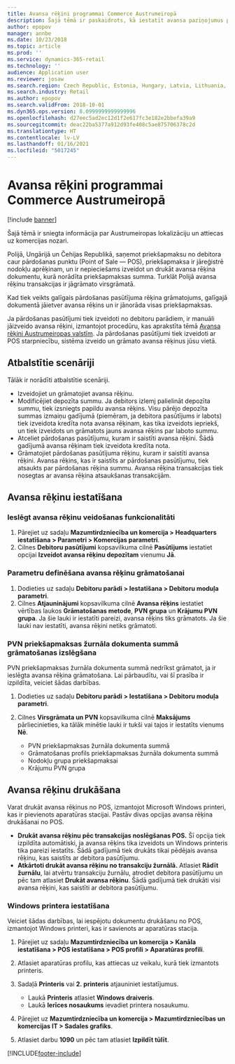```yaml
---
title: Avansa rēķini programmai Commerce Austrumeiropā
description: Šajā tēmā ir paskaidrots, kā iestatīt avansa paziņojumus programmai Commerce Austrumeiropā.
author: epopov
manager: annbe
ms.date: 10/23/2018
ms.topic: article
ms.prod: ''
ms.service: dynamics-365-retail
ms.technology: ''
audience: Application user
ms.reviewer: josaw
ms.search.region: Czech Republic, Estonia, Hungary, Latvia, Lithuania, Poland, Russia
ms.search.industry: Retail
ms.author: epopov
ms.search.validFrom: 2018-10-01
ms.dyn365.ops.version: 8.0999999999999996
ms.openlocfilehash: d27eec5ad2ec12d1f2e617fc3e182e2bbefa39a9
ms.sourcegitcommit: deac22ba5377a912d93fe408c5ae875706378c2d
ms.translationtype: HT
ms.contentlocale: lv-LV
ms.lasthandoff: 01/16/2021
ms.locfileid: "5017245"
---
```

# <a name="advance-invoices-for-commerce-for-eastern-europe"></a>Avansa rēķini programmai Commerce Austrumeiropā

[!include [banner](../includes/banner.md)]

Šajā tēmā ir sniegta informācija par Austrumeiropas lokalizāciju un attiecas uz komercijas nozari.

Polijā, Ungārijā un Čehijas Republikā, saņemot priekšapmaksu no debitora caur pārdošanas punktu (Point of Sale — POS), priekšapmaksa ir jāreģistrē nodokļu aprēķinam, un ir nepieciešams izveidot un drukāt avansa rēķina dokumentu, kurā norādīta priekšapmaksas summa. Turklāt Polijā avansa rēķinu transakcijas ir jāgrāmato virsgrāmatā.

Kad tiek veikts galīgais pārdošanas pasūtījuma rēķina grāmatojums, galīgajā dokumentā jāietver avansa rēķins un ir jānorāda visas priekšapmaksas.

Ja pārdošanas pasūtījumi tiek izveidoti no debitoru parādiem, ir manuāli jāizveido avansa rēķini, izmantojot procedūru, kas aprakstīta tēmā [Avansa rēķini Austrumeiropas valstīm](https://docs.microsoft.com/dynamics365/unified-operations/financials/localizations/emea-advance-invoice). Ja pārdošanas pasūtījumi tiek izveidoti ar POS starpniecību, sistēma izveido un grāmato avansa rēķinus jūsu vietā.

## <a name="supported-scenarios"></a>Atbalstītie scenāriji

Tālāk ir norādīti atbalstītie scenāriji.

- Izveidojiet un grāmatojiet avansa rēķinu.
- Modificējiet depozīta summu. Ja debitors izlemj palielināt depozīta summu, tiek izsniegts papildu avansa rēķins. Visu pārējo depozīta summas izmaiņu gadījumā (piemēram, ja debitora pasūtījums ir labots) tiek izveidota kredīta nota avansa rēķinam, kas tika izveidots iepriekš, un tiek izveidots un grāmatots jauns avansa rēķins par laboto summu.
- Atceliet pārdošanas pasūtījumu, kuram ir saistīti avansa rēķini. Šādā gadījumā avansa rēķinam tiek izveidota kredīta nota.
- Grāmatojiet pārdošanas pasūtījuma rēķinu, kuram ir saistīti avansa rēķini. Avansa rēķins, kas ir saistīts ar pārdošanas pasūtījumu, tiek atsaukts par pārdošanas rēķina summu. Avansa rēķina transakcijas tiek nosegtas ar avansa rēķina atsaukšanas transakcijām.

## <a name="set-up-advance-invoices"></a>Avansa rēķinu iestatīšana

### <a name="turn-on-the-functionality-for-creating-advance-invoices"></a>Ieslēgt avansa rēķinu veidošanas funkcionalitāti

1. Pārejiet uz sadaļu **Mazumtirdzniecība un komercija \> Headquarters iestatīšana \> Parametri \> Komercijas parametri**.
2. Cilnes **Debitoru pasūtījumi** kopsavilkuma cilnē **Pasūtījums** iestatiet opcijai **Izveidot avansa rēķinu depozītam** vienumu **Jā**.

### <a name="define-the-parameters-for-posting-advance-invoices"></a>Parametru definēšana avansa rēķinu grāmatošanai

1. Dodieties uz sadaļu **Debitoru parādi \> Iestatīšana \> Debitoru moduļa parametri**.
2. Cilnes **Atjauninājumi** kopsavilkuma cilnē **Avansa rēķins** iestatiet vērtības laukos **Grāmatošanas metode**, **PVN grupa** un **Krājumu PVN grupa**. Ja šie lauki ir iestatīti pareizi, avansa rēķins tiks grāmatots. Ja šie lauki nav iestatīti, avansa rēķini netiks grāmatoti.

### <a name="turn-off-posting-of-the-sales-tax-on-prepayment-journal-voucher"></a>PVN priekšapmaksas žurnāla dokumenta summā grāmatošanas izslēgšana

PVN priekšapmaksas žurnāla dokumenta summā nedrīkst grāmatot, ja ir ieslēgta avansa rēķina grāmatošana. Lai pārbaudītu, vai šī prasība ir izpildīta, veiciet šādas darbības.

1. Dodieties uz sadaļu **Debitoru parādi \> Iestatīšana \> Debitoru moduļa parametri**.
2. Cilnes **Virsgrāmata un PVN** kopsavilkuma cilnē **Maksājums** pārliecinieties, ka tālāk minētie lauki ir tukši vai tajos ir iestatīts vienums **Nē**.

    - PVN priekšapmaksas žurnāla dokumenta summā
    - Grāmatošanas profils priekšapmaksas žurnāla dokumenta summā
    - Nodokļu grupa priekšapmaksai
    - Krājumu PVN grupa

## <a name="print-advance-invoices"></a>Avansa rēķinu drukāšana

Varat drukāt avansa rēķinus no POS, izmantojot Microsoft Windows printeri, kas ir pievienots aparatūras stacijai. Pastāv divas opcijas avansa rēķina drukāšanai no POS.

- **Drukāt avansa rēķinu pēc transakcijas noslēgšanas POS.** Šī opcija tiek izpildīta automātiski, ja avansa rēķins tika izveidots un Windows printeris tika pareizi iestatīts. Šādā gadījumā tiek drukāts tikai pēdējais avansa rēķinu, kas saistīts ar debitora pasūtījumu.
- **Atkārtoti drukāt avansa rēķinu no transakciju žurnālā.** Atlasiet **Rādīt žurnālu**, lai atvērtu transakciju žurnālu, atrodiet debitora pasūtījumu un pēc tam atlasiet **Drukāt avansa rēķinu**. Šādā gadījumā tiek drukāti visi avansa rēķini, kas saistīti ar debitora pasūtījumu.

### <a name="set-up-a-windows-printer"></a>Windows printera iestatīšana

Veiciet šādas darbības, lai iespējotu dokumentu drukāšanu no POS, izmantojot Windows printeri, kas ir savienots ar aparatūras stacija.

1. Pārejiet uz sadaļu **Mazumtirdzniecība un komercija \> Kanāla iestatīšana \> POS iestatīšana \> POS profili \> Aparatūras profili**.
2. Atlasiet aparatūras profilu, kas attiecas uz veikalu, kurā tiek izmantots printeris.
3. Sadaļā **Printeris** vai **2. printeris** atjauniniet iestatījumus.

    - Laukā **Printeris** atlasiet **Windows draiveris**.
    - Laukā **Ierīces nosaukums** ievadiet printera nosaukumu.

4. Pārejiet uz **Mazumtirdzniecība un komercija \> Mazumtirdzniecības un komercijas IT \> Sadales grafiks**.
5. Atlasiet darbu **1090** un pēc tam atlasiet **Izpildīt tūlīt**.


[!INCLUDE[footer-include](../../includes/footer-banner.md)]